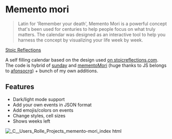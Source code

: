 # Memento mori

> Latin for 'Remember your death', Memento Mori is a powerful concept that's been used for centuries to help people focus on what truly matters.
> The calendar was designed as an interactive tool to help you harness the concept by visualizing your life week by week.

[Stoic Reflections](https://stoicreflections.com)

A self filling calendar based on the design used [on stoicreflections.com](https://stoicreflections.com/collections/memento-mori-life-calendar-chart-poster-frame). 
The code is hybrid of [sunday](https://github.com/ronilaukkarinen/sunday) and [mementoMori](https://github.com/afonsocrg/mementoMori) (huge thanks to JS belongs to [afonsocrg](https://github.com/afonsocrg)) + bunch of my own additions.

## Features

* Dark/light mode support
* Add your own events in JSON format
* Add emojis/colors on events
* Change styles, cell sizes
* Shows weeks left

![_C__Users_Rolle_Projects_memento-mori_index html](https://user-images.githubusercontent.com/1534150/187994535-24eb152e-e935-450a-9a62-5c8ac14bd954.png)
